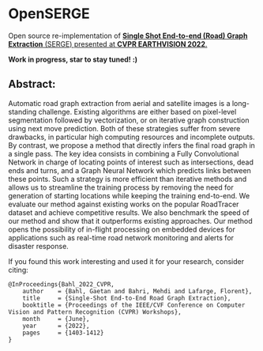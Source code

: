 # OpenSERGE

Open source re-implementation of [**Single Shot End-to-end (Road) Graph Extraction** (SERGE) presented at **CVPR EARTHVISION 2022**.](https://openaccess.thecvf.com/content/CVPR2022W/EarthVision/html/Bahl_Single-Shot_End-to-End_Road_Graph_Extraction_CVPRW_2022_paper.html)

**Work in progress, star to stay tuned! :)**

## Abstract:

Automatic road graph extraction from aerial and satellite images is a long-standing challenge. Existing algorithms are either based on pixel-level segmentation followed by vectorization, or on iterative graph construction using next move prediction. Both of these strategies suffer from severe drawbacks, in particular high computing resources and incomplete outputs. By contrast, we propose a method that directly infers the final road graph in a single pass. The key idea consists in combining a Fully Convolutional Network in charge of locating points of interest such as intersections, dead ends and turns, and a Graph Neural Network which predicts links between these points. Such a strategy is more efficient than iterative methods and allows us to streamline the training process by removing the need for generation of starting locations while keeping the training end-to-end. We evaluate our method against existing works on the popular RoadTracer dataset and achieve competitive results. We also benchmark the speed of our method and show that it outperforms existing approaches. Our method opens the possibility of in-flight processing on embedded devices for applications such as real-time road network monitoring and alerts for disaster response.


If you found this work interesting and used it for your research, consider citing:

```
@InProceedings{Bahl_2022_CVPR,
    author    = {Bahl, Gaetan and Bahri, Mehdi and Lafarge, Florent},
    title     = {Single-Shot End-to-End Road Graph Extraction},
    booktitle = {Proceedings of the IEEE/CVF Conference on Computer Vision and Pattern Recognition (CVPR) Workshops},
    month     = {June},
    year      = {2022},
    pages     = {1403-1412}
}
